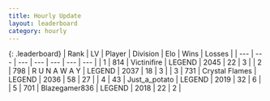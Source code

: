 ```yaml
---
title: Hourly Update
layout: leaderboard
category: hourly
---
```


{: .leaderboard}
| Rank | LV | Player | Division | Elo | Wins | Losses |
| --- | --- | --- | --- | --- | --- | --- |
| <span data-change="0">1</span> | 814 | <span title="ID: 112242">Victinifire</span> | LEGEND | <span data-change="0">2045</span> | <span data-change="0">22</span> | <span data-change="0">3</span> |
| <span data-change="0">2</span> | 798 | <span title="ID: 66144">R U N A W A Y</span> | LEGEND | <span data-change="0">2037</span> | <span data-change="0">18</span> | <span data-change="0">3</span> |
| <span data-change="0">3</span> | 731 | <span title="ID: 163201">Crystal Flames</span> | LEGEND | <span data-change="0">2036</span> | <span data-change="0">58</span> | <span data-change="0">27</span> |
| <span data-change="0">4</span> | 43 | <span title="ID: 236861">Just_a_potato</span> | LEGEND | <span data-change="0">2019</span> | <span data-change="0">32</span> | <span data-change="0">6</span> |
| <span data-change="0">5</span> | 701 | <span title="ID: 454722">Blazegamer836</span> | LEGEND | <span data-change="0">2018</span> | <span data-change="0">22</span> | <span data-change="0">2</span> |